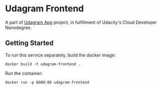 # Udagram Frontend

A part of [Udagram App](https://github.com/Sasa94s/udagram-app) project, in fulfillment of Udacity's Cloud Developer Nanodegree.

## Getting Started

To run this service separately, build the docker image:
```shell
docker build -t udagram-frontend .
```
Run the container:
```shell
docker run -p 8080:80 udagram-frontend
```
